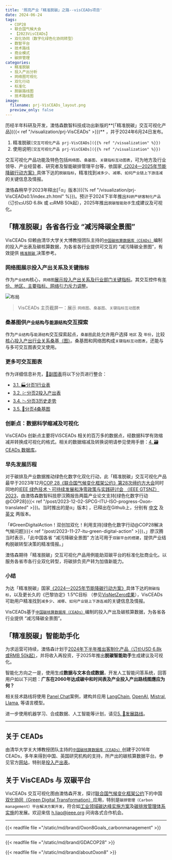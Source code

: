 ```yaml
---
title: '照亮产业「精准脱碳」之路--visCEADs项目'
date: 2024-06-24
tags:
  - COP28
  - 联合国气候大会
  - 【2023VisCEADs】
  - 双化协同（数字化绿色化协同转型）
  - 数智平台
  - 技术路线
  - 商业模式
  - 碳排管理
categories:
  - 精准脱碳
  - 投入产出分析
  - 网络图可视化
  - 双化行动
  - 标准化
  - 脱碳路线图
  - 技术路线图
image:
  filename: prj-VisCEADs_layout.png
  preview_only: false
---
```


历经半年科研及开发，澳恪森数智科技成功出新版的**[「精准脱碳」交互可视化产品]({{< ref "/visualization/prj-VisCEADs" >}})** ，并于2024年6月24日发布。

1. 精准脱碳``[交互可视化产品 prj-VisCEADs]({{% ref "/visualization" %}})``<!--/prj-VisCEADs/index> -->
2. 使用说明``[交互可视化产品 prj-VisCEADs]({{% ref "/visualization" %}})`` <!-- /prj-VisCEADs/html/index-->

交互可视化产品功能及特色包括``网络图``、``桑基图``、``关键指标互动图表``，可为地方及行业领导、产业经营者、研究者及智能碳排管理平台等，依国家[《2024—2025年节能降碳行动方案》](https://www.gov.cn/zhengce/202405/content_6954583.htm)具体下达的``脱碳指标``，精准找到``减多少``、``减哪``、``如何产业链上下游连减``的关键信息及情报。

澳恪森稍早于2023年释出[「α」版本]({{% ref "/visualization/prj-VisCEADs0.1/index.zh.html" %}})。预计于2024下半年推出``科研产研客制化产品``（订价💵USD 6.8k 或 💴RMB 50k起），2025年推出``脱碳智能助手``生成建议及可视化。

<!--more-->
## 「精准脱碳」各省各行业 “减污降碳全景图”

VisCEADs 仰赖由清华大学关大博教授团队主持的[``中国碳核算数据库（CEADs）``](https://www.ceads.net.cn/)编制的投入产出表及碳核算数据，为各省各行业提供可交互的 “减污降碳全景图”，有效提供 [``精准脱碳`` ](/about/%E7%B2%BE%E5%87%86%E8%84%B1%E7%A2%B3/)决策参考。

###  网络图展示投入产出关系及关键指标

作为``产业结构``核心，``网络图``[展示投入产出关系及行业部门关键指标](https://oxon8.netlify.app/visualization/prj-visceads/html/chapters/02.main)。其交互控件有[年份、地区、主要指标、网络引力斥力调整](https://oxon8.netlify.app/visualization/prj-visceads/html/features/app_feature_main-02)。

![布局](https://oxon8.netlify.app/visualization/prj-visceads/html/_images/VisCEADs_layout.png)
> VisCEADs 主页截屏一：展示 ``网络图``、``桑基图``、``关键指标互动图表``

###  桑基图供``产业结构``与``能源结构``交互探索

作为``产业结构``与``能源结构``交互探索起点，``桑基图``此处允许用户选择 `地区` 及 `年份`，比较[核心投入产出行业关系桑基（图）](https://oxon8.netlify.app/visualization/prj-visceads/html/features/app_feature-04)。桑基图和网络图构成``关键指标互动图表``，还能与与多可交互图表交叉使用。
### 更多可交互图表

作为详细信息补充，[📅副图表](https://oxon8.netlify.app/visualization/prj-visceads/html/chapters/03.additional#)将以下分页进行整合：
- [3.1. 🏭分页1行业表](https://oxon8.netlify.app/visualization/prj-visceads/html/features/app_feature-01)
- [3.2. 💹分页2投入产出表](https://oxon8.netlify.app/visualization/prj-visceads/html/features/app_feature-02)
- [3.4. 📉分页3历史走势](https://oxon8.netlify.app/visualization/prj-visceads/html/features/app_feature-03)
- [3.5. 🔀分页4桑基图](https://oxon8.netlify.app/visualization/prj-visceads/html/features/app_feature-04)

### 创新点：数据科学缩减及可视化
VisCEADs 创新点主要将ViSCEADs 相关的百万多的数据点，经数据科学有效缩减并转换成可视化的格式。相关的数据缩减及转换说明请参见使用手册：[4. 🗃️CEADs 数据库](https://oxon8.netlify.app/visualization/prj-visceads/html/chapters/04.data#)。
### 早先发展历程

对于碳排及产业数据推动绿色化数字化双化行动，此「精准脱碳」交互可视化产品最早于2023年12月[COP 28《联合国气候变化框架公约》第28次缔约方大会](https://www.mee.gov.cn/xxgk/hjyw/202311/t20231101_1044710.shtml)同时同地的[IEEE 绿色技术丶可持续发展和净零政策与实践研讨会 （IEEE GTSNZ） 2023](https://gtsnz.org/)，由澳恪森数智科技廖汉腾报告两篇产业论文支持[绿色化数字行动@COP28]({{< ref "/post/2023-12-02-SPCG-ITU-ISO-progress-Oxon-translated" >}})。当时推出的是α」版本] ，已释出在Github上，分别有 [中文](/visualization/prj-visCEADs0.1/index.zh.html)  及 [英文](/visualization/prj-visCEADs0.1/index.en.html) 两版本。

「#GreenDigitalAction！双创加双化！利用支持[绿色化数字行动@COP28解决气候问题]({{< ref "/post/2023-11-27-itu-green-digital-action" >}})，」廖汉腾当时表示，「此中国各省 “减污降碳全景图” 方法可用于``双碳平台的搭建``，提供产业结构脱碳转型决策的精准情报。」

澳恪森期待「精准脱碳」交互可视化产品用例能助双碳平台的标准化肚商业化。以服务各省市各行业双化转型，将碳排负资产转为加值新能力。
### 小结

为达「精准脱碳」国家[《2024—2025年节能降碳行动方案》](https://www.gov.cn/zhengce/202405/content_6954583.htm)具体下达的``脱碳指标``，以及更长久的《巴黎协定》1.5℃目标 （参见[VisNetZero成果](https://oxon8.netlify.app/visualization/prj-visNetZero/index.zh)），VisCEADs 可助用户精准找到``减多少``、``减哪``、``如何产业链上下游连减``的关键信息及情报。

VisCEADs基于[``中国碳核算数据库（CEADs）``](https://www.ceads.net.cn/)编制的投入产出及碳核算数据，为各省各行业提供 “减污降碳全景图”。

## 「精准脱碳」智能助手化

为求运营可持续，澳恪森计划于[2024年下半年推出客制化产品（订价USD 6.8k 或RMB 50k起）](https://oxon8.netlify.app/visualization/prj-visceads/html/chapters/05.roadmapping)，并将收入再投资，于2025年推出**脱碳智能助手**生成建议及可视化。

智能化方向之一是，使用生成**数据与文本合成数据**，开发人工智能问答系统，回答用户如以下问题：**广东在2060年达成碳中和时间表及产业投入产出路线图應应为何？** 

相关技术路线将使用 [Panel Chat](https://github.com/holoviz-topics/panel-chat-examples)案例，建构并应用 [LangChain](https://python.langchain.com/docs/get_started/introduction), [OpenAI](https://openai.com/blog/chatgpt), [Mistral](https://www.google.com/url?sa=t&amp;rct=j&amp;q=&amp;esrc=s&amp;source=web&amp;cd=&amp;ved=2ahUKEwjZtP35yvSBAxU00wIHHerUDZAQFnoECBEQAQ&amp;url=https%3A%2F%2Fdocs.mistral.ai%2F&amp;usg=AOvVaw2qpx09O_zOzSksgjBKiJY_&amp;opi=89978449), [Llama](https://ai.meta.com/llama/), 等语言模型。

进一步使用机器学习、合成数据、人工智能等计划，请见[5. 🧭发展路线](https://oxon8.netlify.app/visualization/prj-visceads/html/chapters/05.roadmapping)。

-----
## 关于 CEADs

由清华大学关大博教授团队主持的[``中国碳核算数据库（CEADs）``](https://www.ceads.net.cn/)创建于2016年 CEADs，多年来得到中国、英国研究机构的支持，所产出的碳核算数据平台。参见官方[网站](https://www.ceads.net.cn/)，特别是[投入产出表](https://www.ceads.net.cn/data/input_output_tables/)。

## 关于 VisCEADs 与 双碳平台

VisCEADs 交互可视化图由澳恪森开发，探讨[联合国气候变化框架公约](https://unfccc.int/sites/default/files/convchin.pdf)下的中国[双化协同（Green Digital Transformation）](https://m.gmw.cn/2023-02/26/content_1303295710.htm)应用，特别是``碳排管理（Carbon management）平台解决方案开发``，符合如[工业领域碳达峰实施方案](https://www.gov.cn/gongbao/content/2022/content_5717004.htm)及[碳排放管理体系实施](http://bzh.scjgj.beijing.gov.cn/bzh/apifile/file/2021/20210325/f4451779-29b3-491d-ac72-cfe29b5f53b2.PDF)的发展。欢迎来信 h.liao@ieee.org 问询各式合作机会。

---

{{< readfile file ="/static/md/brand/Oxon8Goals_carbonmanagement" >}}

---

{{< readfile file ="/static/md/brand/GDACOP28" >}}

{{< readfile file ="/static/md/brand/aboutOxon8" >}}